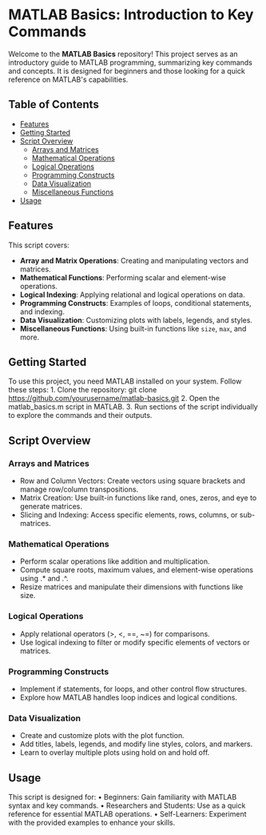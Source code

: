 # MATLAB Basics: Introduction to Key Commands

Welcome to the **MATLAB Basics** repository! This project serves as an introductory guide to MATLAB programming, summarizing key commands and concepts. It is designed for beginners and those looking for a quick reference on MATLAB's capabilities.

## Table of Contents

- [Features](#features)
- [Getting Started](#getting-started)
- [Script Overview](#script-overview)
  - [Arrays and Matrices](#arrays-and-matrices)
  - [Mathematical Operations](#mathematical-operations)
  - [Logical Operations](#logical-operations)
  - [Programming Constructs](#programming-constructs)
  - [Data Visualization](#data-visualization)
  - [Miscellaneous Functions](#miscellaneous-functions)
- [Usage](#usage)

## Features

This script covers:
- **Array and Matrix Operations**: Creating and manipulating vectors and matrices.
- **Mathematical Functions**: Performing scalar and element-wise operations.
- **Logical Indexing**: Applying relational and logical operations on data.
- **Programming Constructs**: Examples of loops, conditional statements, and indexing.
- **Data Visualization**: Customizing plots with labels, legends, and styles.
- **Miscellaneous Functions**: Using built-in functions like `size`, `max`, and more.


## Getting Started

To use this project, you need MATLAB installed on your system. Follow these steps:
	1.	Clone the repository: git clone https://github.com/yourusername/matlab-basics.git
	2.	Open the matlab_basics.m script in MATLAB.
	3.	Run sections of the script individually to explore the commands and their outputs.

## Script Overview

### Arrays and Matrices
- Row and Column Vectors: Create vectors using square brackets and manage row/column transpositions.
- Matrix Creation: Use built-in functions like rand, ones, zeros, and eye to generate matrices.
- Slicing and Indexing: Access specific elements, rows, columns, or sub-matrices.

### Mathematical Operations
- Perform scalar operations like addition and multiplication.
- Compute square roots, maximum values, and element-wise operations using .* and .^.
- Resize matrices and manipulate their dimensions with functions like size.

### Logical Operations
- Apply relational operators (>, <, ==, ~=) for comparisons.
- Use logical indexing to filter or modify specific elements of vectors or matrices.

### Programming Constructs
- Implement if statements, for loops, and other control flow structures.
- Explore how MATLAB handles loop indices and logical conditions.

### Data Visualization
- Create and customize plots with the plot function.
- Add titles, labels, legends, and modify line styles, colors, and markers.
- Learn to overlay multiple plots using hold on and hold off.

## Usage

This script is designed for:
	•	Beginners: Gain familiarity with MATLAB syntax and key commands.
	•	Researchers and Students: Use as a quick reference for essential MATLAB operations.
	•	Self-Learners: Experiment with the provided examples to enhance your skills.
